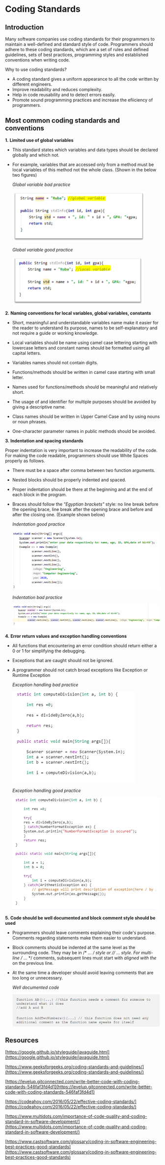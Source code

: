 
# Coding Standards

## Introduction

Many software companies use coding standards for their programmers to maintain a well-defined and standard style of code.
Programmers should adhere to these coding standards, which are a set of rules and defined guidelines, sets of best practices, programming styles and established conventions when writing code.

Why to use coding standards?

- A coding standard gives a uniform appearance to all the code written by different engineers.
- Improve readability and reduces complexity.
- Help in code reusability and to detect errors easily.
- Promote sound programming practices and increase the efiiciency of programmers.

## Most common coding standards and conventions

**1.** **Limited use of global variables**

- This standard states which variables and data types should be declared globally and which not.

- For example, variables that are accessed only from a method must be local variables of this method not the whole class. (Shown in the below two figures)

    _Global variable bad practice_

    ![Getting Started](./1.png)

    _Global variable good practice_

    ![Getting Started](./2.png)

**2.** **Naming conventions for local variables, global variables, constants**

- Short, meaningful and understandable variables name make it easier for the reader to understand its purpose, names to be self-explanatory and not require a guide or working knowledge.

- Local variables should be name using camel case lettering starting with lowercase letters and constant names should be formatted using all capital letters.

- Variables names should not contain digits.

- Functions/methods should be written in camel case starting with small letter.

- Names used for functions/methods should be meaningful and relatively short.

- The usage of and identifier for multiple purposes should be avoided by giving a descriptive name.

- Class names should be written in Upper Camel Case and by using nouns or noun phrases.

- One-character parameter names in public methods should be avoided.

**3.** **Indentation and spacing standards**

Proper indentation is very important to increase the readability of the code. For making the code readable, programmers should use White Spaces properly as follows.

- There must be a space after comma between two function arguments.

- Nested blocks should be properly indented and spaced.

- Proper indentation should be there at the beginning and at the end of each block in the program.

- Braces should follow the _"Egyptian brackets"_ style: no line break before the opening brace, line break after the opening brace and before and after the closing one. (Example shown below)

    _Indentation  good practice_

    ![Getting Started](./3.png)

    _Indentation  bad practice_

    ![Getting Started](./4.png)

**4.** **Error return values and exception handling conventions**

- All functions that encountering an error condition should return either a 0 or 1 for simplifying the debugging.
- Exceptions that are caught should not be  ignored.
- A programmer should not catch broad exceptions like   Exception or Runtime Exception

    _Exception handling bad practice_

    ![Getting Started](./5.png)

    _Exception handling good practice_

    ![Getting Started](./6.png)

**5.** **Code should be well documented and block comment style should be used**
  
- Programmers should leave comments explaining their code's purpose. Comments regarding statements make them easier to understand.  
- Block comments should be indented at the same level as the surrounding code. They may be in /* ... */ style or // ... style. For multi-line /* ... */ comments, subsequent lines must start with *aligned with the* on the previous line.
- At the same time a developer should avoid leaving comments that are too long or unnecessary.
  
    _Well documented code_

    ![Getting Started](./7.png)

## Resources

[https://google.github.io/styleguide/javaguide.html](https://google.github.io/styleguide/javaguide.html)

[https://www.geeksforgeeks.org/coding-standards-and-guidelines/](https://www.geeksforgeeks.org/coding-standards-and-guidelines/)

[https://levelup.gitconnected.com/write-better-code-with-coding-standards-546faf3fd4d1](https://levelup.gitconnected.com/write-better-code-with-coding-standards-546faf3fd4d1)

[https://codeahoy.com/2016/05/22/effective-coding-standards/](https://codeahoy.com/2016/05/22/effective-coding-standards/)

[https://www.multidots.com/importance-of-code-quality-and-coding-standard-in-software-development/](https://www.multidots.com/importance-of-code-quality-and-coding-standard-in-software-development/)

[https://www.castsoftware.com/glossary/coding-in-software-engineering-best-practices-good-standards](https://www.castsoftware.com/glossary/coding-in-software-engineering-best-practices-good-standards)
